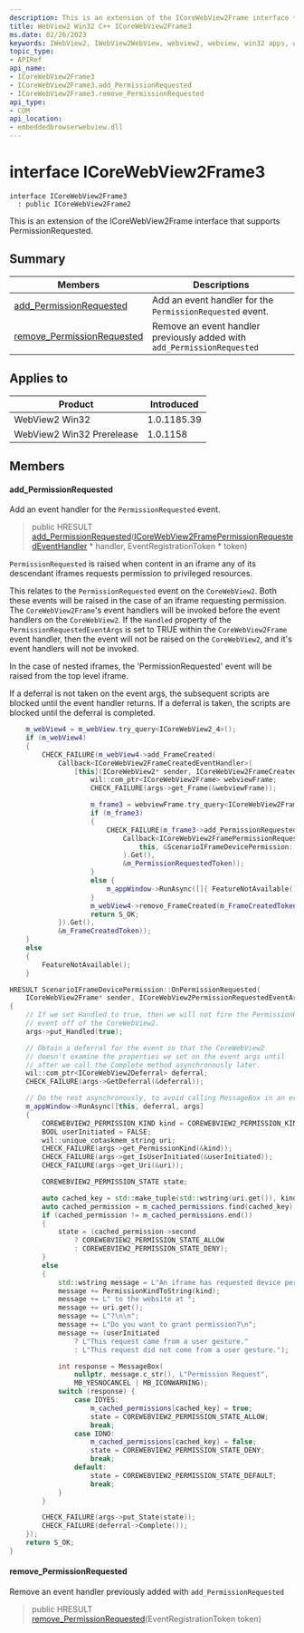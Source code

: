 ```yaml
---
description: This is an extension of the ICoreWebView2Frame interface that supports PermissionRequested.
title: WebView2 Win32 C++ ICoreWebView2Frame3
ms.date: 02/26/2023
keywords: IWebView2, IWebView2WebView, webview2, webview, win32 apps, win32, edge, ICoreWebView2, ICoreWebView2Controller, browser control, edge html, ICoreWebView2Frame3
topic_type: 
- APIRef
api_name:
- ICoreWebView2Frame3
- ICoreWebView2Frame3.add_PermissionRequested
- ICoreWebView2Frame3.remove_PermissionRequested
api_type:
- COM
api_location:
- embeddedbrowserwebview.dll
---
```


# interface ICoreWebView2Frame3

```
interface ICoreWebView2Frame3
  : public ICoreWebView2Frame2
```

This is an extension of the ICoreWebView2Frame interface that supports PermissionRequested.

## Summary

 Members                        | Descriptions
--------------------------------|---------------------------------------------
[add_PermissionRequested](#add_permissionrequested) | Add an event handler for the `PermissionRequested` event.
[remove_PermissionRequested](#remove_permissionrequested) | Remove an event handler previously added with `add_PermissionRequested`

## Applies to

Product                         | Introduced
--------------------------------|---------------------------------------------
WebView2 Win32            |    1.0.1185.39
WebView2 Win32 Prerelease |    1.0.1158

## Members

#### add_PermissionRequested

Add an event handler for the `PermissionRequested` event.

> public HRESULT [add_PermissionRequested](#add_permissionrequested)([ICoreWebView2FramePermissionRequestedEventHandler](icorewebview2framepermissionrequestedeventhandler.md) * handler, EventRegistrationToken * token)

`PermissionRequested` is raised when content in an iframe any of its descendant iframes requests permission to privileged resources.

This relates to the `PermissionRequested` event on the `CoreWebView2`. Both these events will be raised in the case of an iframe requesting permission. The `CoreWebView2Frame`'s event handlers will be invoked before the event handlers on the `CoreWebView2`. If the `Handled` property of the `PermissionRequestedEventArgs` is set to TRUE within the `CoreWebView2Frame` event handler, then the event will not be raised on the `CoreWebView2`, and it's event handlers will not be invoked.

In the case of nested iframes, the 'PermissionRequested' event will be raised from the top level iframe.

If a deferral is not taken on the event args, the subsequent scripts are blocked until the event handler returns. If a deferral is taken, the scripts are blocked until the deferral is completed.

```cpp
    m_webView4 = m_webView.try_query<ICoreWebView2_4>();
    if (m_webView4)
    {
        CHECK_FAILURE(m_webView4->add_FrameCreated(
            Callback<ICoreWebView2FrameCreatedEventHandler>(
                [this](ICoreWebView2* sender, ICoreWebView2FrameCreatedEventArgs* args) -> HRESULT {
                    wil::com_ptr<ICoreWebView2Frame> webviewFrame;
                    CHECK_FAILURE(args->get_Frame(&webviewFrame));

                    m_frame3 = webviewFrame.try_query<ICoreWebView2Frame3>();
                    if (m_frame3)
                    {
                        CHECK_FAILURE(m_frame3->add_PermissionRequested(
                            Callback<ICoreWebView2FramePermissionRequestedEventHandler>(
                                this, &ScenarioIFrameDevicePermission::OnPermissionRequested
                            ).Get(),
                            &m_PermissionRequestedToken));
                    }
                    else {
                        m_appWindow->RunAsync([]{ FeatureNotAvailable(); });
                    }
                    m_webView4->remove_FrameCreated(m_FrameCreatedToken);
                    return S_OK;
            }).Get(),
            &m_FrameCreatedToken));
    }
    else
    {
        FeatureNotAvailable();
    }
```

```cpp
HRESULT ScenarioIFrameDevicePermission::OnPermissionRequested(
    ICoreWebView2Frame* sender, ICoreWebView2PermissionRequestedEventArgs2* args)
{
    // If we set Handled to true, then we will not fire the PermissionRequested
    // event off of the CoreWebView2.
    args->put_Handled(true);

    // Obtain a deferral for the event so that the CoreWebView2
    // doesn't examine the properties we set on the event args until
    // after we call the Complete method asynchronously later.
    wil::com_ptr<ICoreWebView2Deferral> deferral;
    CHECK_FAILURE(args->GetDeferral(&deferral));

    // Do the rest asynchronously, to avoid calling MessageBox in an event handler.
    m_appWindow->RunAsync([this, deferral, args]
    {
        COREWEBVIEW2_PERMISSION_KIND kind = COREWEBVIEW2_PERMISSION_KIND_UNKNOWN_PERMISSION;
        BOOL userInitiated = FALSE;
        wil::unique_cotaskmem_string uri;
        CHECK_FAILURE(args->get_PermissionKind(&kind));
        CHECK_FAILURE(args->get_IsUserInitiated(&userInitiated));
        CHECK_FAILURE(args->get_Uri(&uri));

        COREWEBVIEW2_PERMISSION_STATE state;

        auto cached_key = std::make_tuple(std::wstring(uri.get()), kind, userInitiated);
        auto cached_permission = m_cached_permissions.find(cached_key);
        if (cached_permission != m_cached_permissions.end())
        {
            state = (cached_permission->second
                ? COREWEBVIEW2_PERMISSION_STATE_ALLOW
                : COREWEBVIEW2_PERMISSION_STATE_DENY);
        }
        else
        {
            std::wstring message = L"An iframe has requested device permission for ";
            message += PermissionKindToString(kind);
            message += L" to the website at ";
            message += uri.get();
            message += L"?\n\n";
            message += L"Do you want to grant permission?\n";
            message += (userInitiated
                ? L"This request came from a user gesture."
                : L"This request did not come from a user gesture.");

            int response = MessageBox(
                nullptr, message.c_str(), L"Permission Request",
                MB_YESNOCANCEL | MB_ICONWARNING);
            switch (response) {
                case IDYES:
                    m_cached_permissions[cached_key] = true;
                    state = COREWEBVIEW2_PERMISSION_STATE_ALLOW;
                    break;
                case IDNO:
                    m_cached_permissions[cached_key] = false;
                    state = COREWEBVIEW2_PERMISSION_STATE_DENY;
                    break;
                default:
                    state = COREWEBVIEW2_PERMISSION_STATE_DEFAULT;
                    break;
            }
        }

        CHECK_FAILURE(args->put_State(state));
        CHECK_FAILURE(deferral->Complete());
    });
    return S_OK;
}
```

#### remove_PermissionRequested

Remove an event handler previously added with `add_PermissionRequested`

> public HRESULT [remove_PermissionRequested](#remove_permissionrequested)(EventRegistrationToken token)

